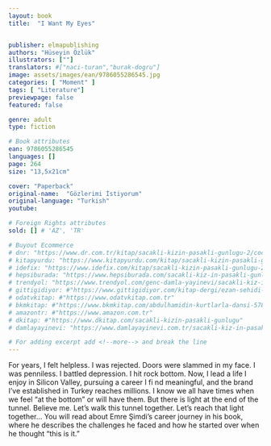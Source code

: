 ```yaml
---
layout: book
title:  "I Want My Eyes"


publisher: elmapublishing
authors: "Hüseyin Özlük"
illustrators: [""]
translators: #["naci-turan","burak-dogru"]
image: assets/images/ean/9786055286545.jpg
categories: [ "Moment" ]
tags: [ "Literature"]
previewpage: false
featured: false

genre: adult
type: fiction

# Book attributes
ean: 9786055286545
languages: []
page: 264
size: "13,5x21cm"

cover: "Paperback"
original-name:  "Gözlerimi İstiyorum"
original-language: "Turkish"
youtube:

# Foreign Rights attributes
sold: [] # 'AZ', 'TR'

# Buyout Ecommerce
# dnr: "https://www.dr.com.tr/kitap/sacakli-kizin-pasakli-gunlugu-2/cocuk-ve-genclik/genclik-10-yas/roman-oyku/urunno=0001893059001"
# kitapyurdu: "https://www.kitapyurdu.com/kitap/sacakli-kizin-pasakli-gunlugu-2-/560122.html&filter_name=Sa%C3%A7akl%C4%B1+K%C4%B1z%27%C4%B1n+Pasakl%C4%B1+G%C3%BCnl%C3%BC%C4%9F%C3%BC+2"
# idefix: "https://www.idefix.com/kitap/sacakli-kizin-pasakli-gunlugu-2/cocuk-ve-genclik/genclik-10-yas/roman-oyku/urunno=0001893059001"
# hepsiburada: "https://www.hepsiburada.com/sacakli-kiz-in-pasakli-gunlugu-2-damla-yayinevi-p-HBV000012ER86"
# trendyol: "https://www.trendyol.com/genc-damla-yayinevi/sacakli-kiz-in-pasakli-gunlugu-2-p-54825777"
# gittigidiyor: #"https://www.gittigidiyor.com/kitap-dergi/ezan-sehidi-adnan-menderes_pdp_732728793"
# odatvkitap: #"https://www.odatvkitap.com.tr"
# bkmkitap: #"https://www.bkmkitap.com/abdulhamidin-kurtlarla-dansi-578226"
# amazontr: #"https://www.amazon.com.tr"
# dkitap: #"https://www.dkitap.com/sacakli-kizin-pasakli-gunlugu"
# damlayayinevi: "https://www.damlayayinevi.com.tr/sacakli-kiz-in-pasakli-gunlugu-2-bu-iste-bi-terslik-var"

# For adding excerpt add <!--more--> and break the line
---
```

For years, I felt helpless. I was rejected. Doors
were slammed in my face. I was penniless. I battled depression.
I hit rock bottom.
Now, I lead a life I enjoy in Silicon Valley, pursuing a career I fi nd meaningful, and the brand I’ve
established in Turkey reaches millions.
I know we all have times when we feel “at the bottom” or will have them. But there is light at the end
of the tunnel. Believe me. Let’s walk this tunnel
together. Let’s reach that light together...
You will read about Emre Şimdi’s career journey
in his book, where he describes the challenges he
faced and how he started over when he thought
“this is it.”
<!--more--> 

